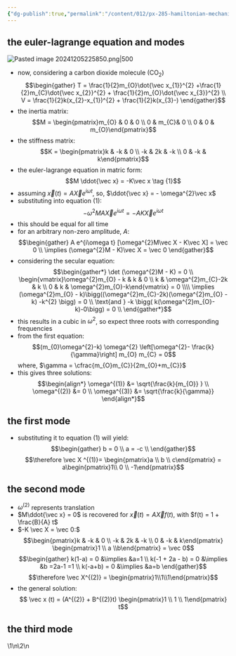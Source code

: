 ```yaml
---
{"dg-publish":true,"permalink":"/content/012/px-285-hamiltonian-mechanics-and-fluid-dynamics/g-normal-modes-and-small-oscillations/px-285-g9-triatomic-molecule/","created":"2024-12-05T19:21:44.356+00:00","updated":"2024-12-06T13:02:15.185+00:00"}
---
```


## the euler-lagrange equation and modes
![Pasted image 20241205225850.png|500](/img/user/pics/Pasted%20image%2020241205225850.png)
- now, considering a carbon dioxide molecule (CO$_2$)
$$\begin{gather}
T = \frac{1}{2}m_{O}\dot{\vec x_{1}}^{2} +\frac{1}{2}m_{C}\dot{\vec x_{2}}^{2} + \frac{1}{2}m_{O}\dot{\vec x_{3}}^{2} \\
V = \frac{1}{2}k(x_{2}-x_{1})^{2} + \frac{1}{2}k(x_{3}-)
\end{gather}$$
- the inertia matrix:
$$M = \begin{pmatrix}m_{O} & 0 & 0 \\ 0 & m_{C}& 0 \\ 0 & 0 & m_{O}\end{pmatrix}$$
- the stiffness matrix:
$$K = \begin{pmatrix}k & -k & 0 \\ -k & 2k & -k \\ 0 & -k & k\end{pmatrix}$$
- the euler-lagrange equation in matric form:
$$M \ddot{\vec x} = -K\vec x \tag {1}$$
- assuming $\vec x (t) = A \vec X e^{i\omega t}$, so, $\ddot{\vec x} = - \omega^{2}\vec x$
- substituting into equation $(1):$
$$ - \omega^{2}M A \vec X e^{i\omega t} = - A K \vec X e^{i\omega t}$$
- this should be equal for all time
- for an arbitrary non-zero amplitude, $A:$
$$\begin{gather}
A e^{i\omega t} [\omega^{2}M\vec X - K\vec X] = \vec 0  \\
\implies (\omega^{2}M - K)\vec X = \vec 0
\end{gather}$$
- considering the secular equation:
$$\begin{gather*}
\det (\omega^{2}M - K) = 0 \\
\begin{vmatrix}\omega^{2}m_{O} - k & k & 0 \\ k & \omega^{2}m_{C}-2k & k \\ 0 & k & \omega^{2}m_{O}-k\end{vmatrix} = 0 \\\\
\implies (\omega^{2}m_{O} - k)\bigg((\omega^{2}m_{C}-2k)(\omega^{2}m_{O} - k) -k^{2} \bigg) = 0 \\
\text{and } -k \bigg( k(\omega^{2}m_{O}-k)-0\bigg) = 0 \\
\end{gather*}$$
- this results in a cubic in $\omega^{2}$, so expect three roots with corresponding frequencies
- from the first equation:
$$(m_{0}\omega^{2}-k) \omega^{2} \left[\omega^{2}- \frac{k}{\gamma}\right] m_{O} m_{C} = 0$$
	where, $\gamma  = \cfrac{m_{O}m_{C}}{2m_{O}+m_{C}}$
- this gives three solutions:
$$\begin{align*}
	\omega^{(1)} &= \sqrt{\frac{k}{m_{O}} } \\
	\omega^{(2)} &= 0 \\
	\omega^{(3)} &= \sqrt{\frac{k}{\gamma}}
\end{align*}$$
## the first mode
- substituting it to equation $(1)$ will yield:
$$\begin{gather}
b = 0 \\
a = -c \\
\end{gather}$$
$$\therefore \vec X ^{(1)}= \begin{pmatrix}a \\ b \\ c\end{pmatrix} = a\begin{pmatrix}1\\ 0 \\ -1\end{pmatrix}$$
## the second mode
- $\omega^{(2)}$ represents translation 
- $M\ddot{\vec x} = 0$ is recovered for $\vec x(t) = A \vec X f(t)$, with $f(t) = 1 + \frac{B}{A} t$
- $-K \vec X = \vec 0:$
$$\begin{pmatrix}k & -k & 0 \\ -k & 2k & -k \\ 0 & -k & k\end{pmatrix} \begin{pmatrix}1 \\ a \\b\end{pmatrix} = \vec 0$$
$$\begin{gather}
	k(1-a) = 0 &\implies &a=1 \\
	k(-1 + 2a - b) = 0 &\implies &b =2a-1 =1 \\
	k(-a+b) = 0 &\implies &a=b
\end{gather}$$
$$\therefore \vec X^{(2)} = \begin{pmatrix}1\\1\\1\end{pmatrix}$$
- the general solution:
$$ \vec x (t) = (A^{(2)} + B^{(2)}t) \begin{pmatrix}1 \\ 1 \\ 1\end{pmatrix} t$$
## the third mode
\1\n\2\n